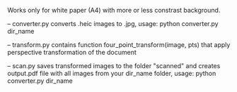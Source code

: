 Works only for white paper (A4) with more or less constrast background.

– converter.py converts .heic images to .jpg, usage: python converter.py dir_name

– transform.py contains function four_point_transform(image, pts) that apply perspective transformation of the document

– scan.py saves transformed images to the folder "scanned" and creates output.pdf file with all images from your dir_name folder, usage: python converter.py dir_name

